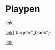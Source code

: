 # Playpen

[link](http://www.google.com/)

[link](http://www.google.com/){:target="_blank"}

[link](http://www.google.com/?target=_blank)
